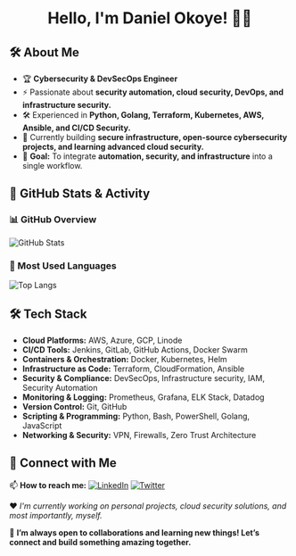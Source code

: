 <h1 align="center">Hello, I'm Daniel Okoye! 👋🏾</h1>

## 🛠 About Me
- 🏆 **Cybersecurity & DevSecOps Engineer**
- ⚡ Passionate about **security automation, cloud security, DevOps, and infrastructure security.**
- 🛠 Experienced in **Python, Golang, Terraform, Kubernetes, AWS, Ansible, and CI/CD Security.**
- 🚀 Currently building **secure infrastructure, open-source cybersecurity projects, and learning advanced cloud security.**
- 🎯 **Goal:** To integrate **automation, security, and infrastructure** into a single workflow.

## 🚀 GitHub Stats & Activity

### 📊 GitHub Overview
  
  ![GitHub Stats](https://github-readme-stats.vercel.app/api?username=iamdokoye&show_icons=true&theme=transparent) 

### 🚀 Most Used Languages

![Top Langs](https://github-readme-stats.vercel.app/api/top-langs/?username=iamdokoye&layout=compact&theme=transparent)

## 🛠 Tech Stack

- **Cloud Platforms:** AWS, Azure, GCP, Linode  
- **CI/CD Tools:** Jenkins, GitLab, GitHub Actions, Docker Swarm  
- **Containers & Orchestration:** Docker, Kubernetes, Helm  
- **Infrastructure as Code:** Terraform, CloudFormation, Ansible  
- **Security & Compliance:** DevSecOps, Infrastructure security, IAM, Security Automation  
- **Monitoring & Logging:** Prometheus, Grafana, ELK Stack, Datadog  
- **Version Control:** Git, GitHub  
- **Scripting & Programming:** Python, Bash, PowerShell, Golang, JavaScript
- **Networking & Security:** VPN, Firewalls, Zero Trust Architecture

## 🔗 Connect with Me
📫 **How to reach me:**
[![LinkedIn](https://img.shields.io/badge/LinkedIn-0A66C2?style=for-the-badge&logo=linkedin&logoColor=white)](https://www.linkedin.com/in/iamdokoye)
[![Twitter](https://img.shields.io/badge/Twitter-1DA1F2?style=for-the-badge&logo=twitter&logoColor=white)](https://twitter.com/iamdokoye)

❤️ _I'm currently working on personal projects, cloud security solutions, and most importantly, myself._

🚀 **I’m always open to collaborations and learning new things! Let’s connect and build something amazing together.**
